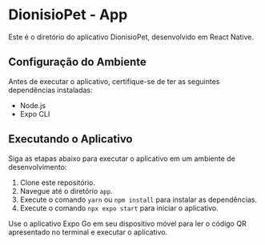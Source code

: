 # DionisioPet - App

Este é o diretório do aplicativo DionisioPet, desenvolvido em React Native.


## Configuração do Ambiente

Antes de executar o aplicativo, certifique-se de ter as seguintes dependências instaladas:

- Node.js
- Expo CLI

## Executando o Aplicativo

Siga as etapas abaixo para executar o aplicativo em um ambiente de desenvolvimento:

1. Clone este repositório.
2. Navegue até o diretório `app`.
3. Execute o comando `yarn` ou `npm install` para instalar as dependências.
4. Execute o comando `npx expo start` para iniciar o aplicativo.

Use o aplicativo Expo Go em seu dispositivo móvel para ler o código QR apresentado no terminal e executar o aplicativo.
